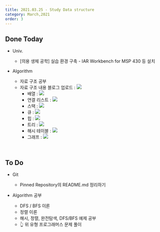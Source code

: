 ```yaml
---
title: 2021.03.25 - Study Data structure
category: March,2021
order: 3
---
```




## Done Today

- Univ.
  - [의용 생체 공학] 실습 환경 구축 - IAR Workbench for MSP 430 등 설치
  
  

- Algorithm
  - 자료 구조 공부
  - 자료 구조 내용 블로그 업로드 :  <a href="https://codesyun.tistory.com/106"><img src="https://img.shields.io/badge/Data Structure-Click to go-EEEEEE?style=for-the-badge&logo=Blogger&logoColor=white"/></a>
    - 배열 : <a href="https://codesyun.tistory.com/107"><img src="https://img.shields.io/badge/Array-Click to go-EEEEEE?style=for-the-badge&logo=Blogger&logoColor=white"/></a>
    - 연결 리스트 : <a href="https://codesyun.tistory.com/108"><img src="https://img.shields.io/badge/Linked List-Click to go-EEEEEE?style=for-the-badge&logo=Blogger&logoColor=white"/></a>
    - 스택 : <a href="https://codesyun.tistory.com/109"><img src="https://img.shields.io/badge/Stack-Click to go-EEEEEE?style=for-the-badge&logo=Blogger&logoColor=white"/></a>
    - 큐 :  <a href="https://codesyun.tistory.com/110"><img src="https://img.shields.io/badge/Queue-Click to go-EEEEEE?style=for-the-badge&logo=Blogger&logoColor=white"/></a>
    - 힙 : <a href="https://codesyun.tistory.com/111"><img src="https://img.shields.io/badge/Heap-Click to go-EEEEEE?style=for-the-badge&logo=Blogger&logoColor=white"/></a>
    - 트리 : <a href="https://codesyun.tistory.com/112"><img src="https://img.shields.io/badge/Tree-Click to go-EEEEEE?style=for-the-badge&logo=Blogger&logoColor=white"/></a>
    - 해시 테이블 :  <a href="https://codesyun.tistory.com/113"><img src="https://img.shields.io/badge/Hash Table-Click to go-EEEEEE?style=for-the-badge&logo=Blogger&logoColor=white"/></a>
    - 그래프 :  <a href="https://codesyun.tistory.com/114"><img src="https://img.shields.io/badge/Graph-Click to go-EEEEEE?style=for-the-badge&logo=Blogger&logoColor=white"/></a>

<br>

## To Do

- Git
  - Pinned Repository의 README.md 정리하기



- Algorithm 공부
  - DFS / BFS 이론
  - 정렬 이론
  - 해시, 정렬, 완전탐색, DFS/BFS 예제 공부
  - 👆 위 유형 프로그래머스 문제 풀이